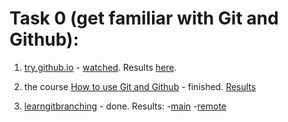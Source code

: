 # Task 0 (get familiar with Git and Github):

1. [try.github.io](https://try.github.io/levels/1/challenges/1) - [watched](https://www.codeschool.com/users/1554089/badges/621). Results [here](screenshots/try_git.png).

2. the course [How to use Git and Github](https://www.udacity.com/course/how-to-use-git-and-github--ud775) - finished. [Results](screenshots/udacity_git.png)

3. [learngitbranching](http://learngitbranching.js.org/) - done. Results:
-[main](screenshots/learngitbranching_main.png)
-[remote](screenshots/learngitbranching_remote.png)
